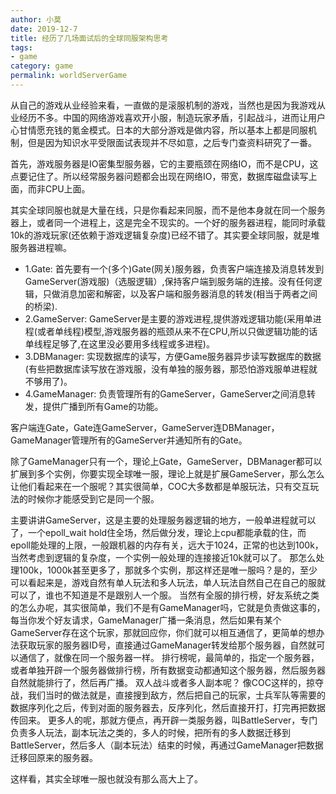 ```yaml
---
author: 小莫
date: 2019-12-7
title: 经历了几场面试后的全球同服架构思考
tags:
- game
category: game
permalink: worldServerGame
---
```

从自己的游戏从业经验来看，一直做的是滚服机制的游戏，当然也是因为我游戏从业经历不多。中国的网络游戏喜欢开小服，制造玩家矛盾，引起战斗，进而让用户心甘情愿充钱的氪金模式。日本的大部分游戏是做内容，所以基本上都是同服机制，但是因为知识水平受限面试表现并不尽如意，之后专门查资料研究了一番。
<!-- more -->
首先，游戏服务器是IO密集型服务器，它的主要瓶颈在网络IO，而不是CPU，这点要记住了。所以经常服务器问题都会出现在网络IO，带宽，数据库磁盘读写上面，而非CPU上面。

其实全球同服也就是大量在线，只是你看起来同服，而不是他本身就在同一个服务器上，或者同一个进程上，这是完全不现实的。一个好的服务器进程，能同时承载10k的游戏玩家(还依赖于游戏逻辑复杂度)已经不错了。其实要全球同服，就是堆服务器进程嘛。

- 1.Gate: 首先要有一个(多个)Gate(网关)服务器，负责客户端连接及消息转发到GameServer(游戏服)（选服逻辑）,保持客户端到服务端的连接。没有任何逻辑，只做消息加密和解密，以及客户端和服务器消息的转发(相当于两者之间的桥梁).
- 2.GameServer: GameServer是主要的游戏进程,提供游戏逻辑功能(采用单进程(或者单线程)模型,游戏服务器的瓶颈从来不在CPU,所以只做逻辑功能的话单线程足够了,在这里没必要用多线程或多进程)。
- 3.DBManager: 实现数据库的读写，方便Game服务器异步读写数据库的数据(有些把数据库读写放在游戏服，没有单独的服务器，那恐怕游戏服单进程就不够用了)。
- 4.GameManager: 负责管理所有的GameServer，GameServer之间消息转发，提供广播到所有Game的功能。

客户端连Gate，Gate连GameServer，GameServer连DBManager，GameManager管理所有的GameServer并通知所有的Gate。

除了GameManager只有一个，理论上Gate，GameServer，DBManager都可以扩展到多个实例，你要实现全球唯一服，理论上就是扩展GameServer，那么怎么让他们看起来在一个服呢？其实很简单，COC大多数都是单服玩法，只有交互玩法的时候你才能感受到它是同一个服。

主要讲讲GameServer，这是主要的处理服务器逻辑的地方，一般单进程就可以了，一个epoll_wait
hold住全场，然后做分发，理论上cpu都能承载的住，而epoll能处理的上限，一般跟机器的内存有关，远大于1024，正常的也达到100k，当然考虑到逻辑的复杂度，一个实例一般处理的连接接近10k就可以了。
那怎么处理100k，1000k甚至更多了，那就多个实例，那这样还是唯一服吗？是的，至少可以看起来是，游戏自然有单人玩法和多人玩法，单人玩法自然自己在自己的服就可以了，谁也不知道是不是跟别人一个服。
当然有全服的排行榜，好友系统之类的怎么办呢，其实很简单，我们不是有GameManager吗，它就是负责做这事的，每当你发个好友请求，GameManager广播一条消息，然后如果有某个GameServer存在这个玩家，那就回应你，你们就可以相互通信了，更简单的想办法获取玩家的服务器ID号，直接通过GameManager转发给那个服务器，自然就可以通信了，就像在同一个服务器一样。
排行榜呢，最简单的，指定一个服务器，或者单独开辟一个服务器做排行榜，所有数据变动都通知这个服务器，然后服务器自然就能排行了，然后再广播。
双人战斗或者多人副本呢？
像COC这样的，掠夺战，我们当时的做法就是，直接搜到敌方，然后把自己的玩家，士兵军队等需要的数据序列化之后，传到对面的服务器去，反序列化，然后直接开打，打完再把数据传回来。
更多人的呢，那就方便点，再开辟一类服务器，叫BattleServer，专门负责多人玩法，副本玩法之类的，多人的时候，把所有的多人数据迁移到BattleServer，然后多人（副本玩法）结束的时候，再通过GameManager把数据迁移回原来的服务器。

这样看，其实全球唯一服也就没有那么高大上了。
